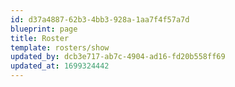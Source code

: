 ```yaml
---
id: d37a4887-62b3-4bb3-928a-1aa7f4f57a7d
blueprint: page
title: Roster
template: rosters/show
updated_by: dcb3e717-ab7c-4904-ad16-fd20b558ff69
updated_at: 1699324442
---
```


